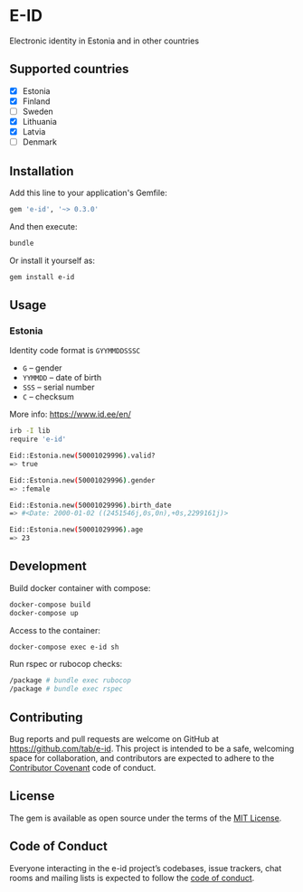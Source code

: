 # E-ID

Electronic identity in Estonia and in other countries

## Supported countries

- [x] Estonia
- [x] Finland
- [ ] Sweden
- [x] Lithuania
- [x] Latvia
- [ ] Denmark

## Installation

Add this line to your application's Gemfile:

```ruby
gem 'e-id', '~> 0.3.0'
```

And then execute:

```bash
bundle
```

Or install it yourself as:

```bash
gem install e-id
```

## Usage

### Estonia

Identity code format is `GYYMMDDSSSC`

* `G` – gender
* `YYMMDD` – date of birth
* `SSS` – serial number
* `C` – checksum

More info: https://www.id.ee/en/

```bash
irb -I lib
require 'e-id'

Eid::Estonia.new(50001029996).valid?
=> true

Eid::Estonia.new(50001029996).gender
=> :female

Eid::Estonia.new(50001029996).birth_date
=> #<Date: 2000-01-02 ((2451546j,0s,0n),+0s,2299161j)>

Eid::Estonia.new(50001029996).age
=> 23
```

## Development

Build docker container with compose:

```bash
docker-compose build
docker-compose up
```

Access to the container:

```bash
docker-compose exec e-id sh
```

Run rspec or rubocop checks:

```bash
/package # bundle exec rubocop
/package # bundle exec rspec
```

## Contributing

Bug reports and pull requests are welcome on GitHub at https://github.com/tab/e-id. This project is intended to be a safe, welcoming space for collaboration, and contributors are expected to adhere to the [Contributor Covenant](http://contributor-covenant.org) code of conduct.

## License

The gem is available as open source under the terms of the [MIT License](https://opensource.org/licenses/MIT).

## Code of Conduct

Everyone interacting in the e-id project’s codebases, issue trackers, chat rooms and mailing lists is expected to follow the [code of conduct](https://github.com/tab/e-id/blob/master/CODE_OF_CONDUCT.md).
